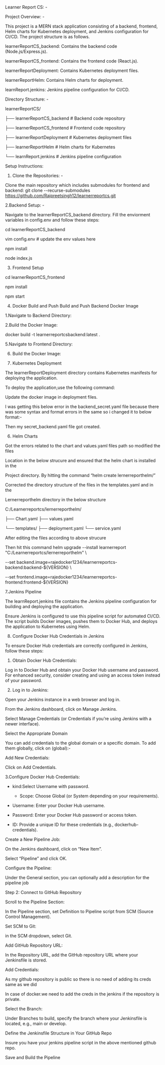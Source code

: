 Learner Report CS: - 

Project Overview: - 

This project is a MERN stack application consisting of a backend, frontend, Helm charts for Kubernetes deployment, and Jenkins configuration for CI/CD. The project structure is as follows. 

learnerReportCS_backend: Contains the backend code (Node.js/Express.js). 

learnerReportCS_frontend: Contains the frontend code (React.js). 

learnerReportDeployment: Contains Kubernetes deployment files. 

learnerReportHelm: Contains Helm charts for deployment. 

learnReport.jenkins: Jenkins pipeline configuration for CI/CD. 

Directory Structure: - 

learnerReportCS/ 

├── learnerReportCS_backend        # Backend code repository 

├── learnerReportCS_frontend       # Frontend code repository 

├── learnerReportDeployment        # Kubernetes deployment files 

├── learnerReportHelm              # Helm charts for Kubernetes 

└── learnReport.jenkins            # Jenkins pipeline configuration 

Setup Instructions:  

1. Clone the Repositories: - 

Clone the main repository which includes submodules for frontend and backend: 
git clone --recurse-submodules https://github.com/Rajpreetsingh12/learnerreportcs.git 

 

2.Backend Setup: - 

Navigate to the learnerReportCS_backend directory. Fill the enviorment variables in config.env and follow these steps: 

cd learnerReportCS_backend 

 

vim config.env # update the env values here 

npm install 

node index.js 
 

 

 

 

 

3. Frontend Setup 

 

 

 

 cd learnerReportCS_frontend 

npm install 

npm start 

 

 

4. Docker Build and Push 
Build and Push Backend Docker Image 

1.Navigate to Backend Directory: 
 

 

2.Build the Docker Image: 

docker build -t learnerreportcsbackend:latest . 

 

 

5.Navigate to Frontend Directory: 
 

 6. Build the Docker Image: 

 

 

7. Kubernetes Deployment 

The learnerReportDeployment directory contains Kubernetes manifests for deploying the application. 

To deploy the application,use the following command: 

 
Update the docker image in deployment files. 

I was getting this below error in the backend_secret.yaml file because there was some syntax and format errors in the same so i changed it to below format:- 

 

 

 

Then my secret_backend.yaml file got created. 
 

 

 

 

 

6. Helm Charts 

Got the errors related to the chart and values.yaml files path so modified the files 

Location in the below strucure and ensured that the helm chart is installed in the  

Project directory. By hitting the command “helm create lernerreporthelm/” 

 

Corrected the directory structure of the files in the templates.yaml and in the 

Lernerreporthelm directory in the below structure 
 

C:/Learnerreportcs/lernerreporthelm/ 

 ├── Chart.yaml ├── values.yaml  

└── templates/ ├── deployment.yaml └── service.yaml 

 

After editing the files according to above strucure  

 

 
 

 

 

Then hit this command helm upgrade --install learnerreport "C:/Learnerreportcs/lernerreporthelm" \ 

  --set backend.image=rajedocker1234/learnerreportcs-backend:backend-${VERSION} \ 

  --set frontend.image=rajedocker1234/learnerreportcs-frontend:frontend-${VERSION} 

 

 

 

7.Jenkins Pipeline 

The learnReport.jenkins file contains the Jenkins pipeline configuration for building and deploying the application. 

  

Ensure Jenkins is configured to use this pipeline script for automated CI/CD. The script builds Docker images, pushes them to Docker Hub, and deploys the application to Kubernetes using Helm. 

 

8. Configure Docker Hub Credentials in Jenkins 

To ensure Docker Hub credentials are correctly configured in Jenkins, follow these steps: 

1. Obtain Docker Hub Credentials: 

Log in to Docker Hub and obtain your Docker Hub username and password. For enhanced security, consider creating and using an access token instead of your password. 

 

 

2. Log in to Jenkins: 

Open your Jenkins instance in a web browser and log in. 

 

From the Jenkins dashboard, click on Manage Jenkins. 

 

 

 

 

 

Select Manage Credentials (or Credentials if you’re using Jenkins with a newer interface). 

 

Select the Appropriate Domain  

 You can add credentials to the global domain or a specific domain. To add them globally, click on (global):- 

 

Add New Credentials: 

Click on Add Credentials. 

 

 

3.Configure Docker Hub Credentials: 

-  kind:Select Username with password. 

   - Scope: Choose Global (or System depending on your requirements). 

    

- Username: Enter your Docker Hub username. 

    

- Password: Enter your Docker Hub password or access token. 

    

- ID: Provide a unique ID for these credentials (e.g., dockerhub-credentials). 

 

Create a New Pipeline Job:  

On the Jenkins dashboard, click on “New Item”. 
 

Select “Pipeline” and click OK. 

 

 

 

Configure the Pipeline: 

Under the General section, you can optionally add a description for the pipeline job 

 

Step 2: Connect to GitHub Repository 

Scroll to the Pipeline Section: 

In the Pipeline section, set Definition to Pipeline script from SCM (Source Control Management). 

 

 

 

 

Set SCM to Git: 

in the SCM dropdown, select Git. 

 

Add GitHub Repository URL: 

In the Repository URL, add the GitHub repository URL where your Jenkinsfile is stored. 

 

 

Add Credentials: 

As my github repository is public so there is no need of adding its creds same as we did 

In case of docker.we need to add the creds in the jenkins if the repository is private. 

 

Select the Branch: 

Under Branches to build, specify the branch where your Jenkinsfile is located, e.g., main or develop. 

 

 

 

 

 

 

Define the Jenkinsfile Structure in Your GitHub Repo 

Insure you have your jenkins pipeline script in the above mentioned github repo. 

 

Save and Build the Pipeline 

 

 

